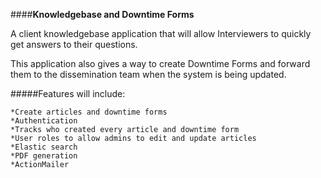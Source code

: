 ####**Knowledgebase and Downtime Forms**

A client knowledgebase application that will allow Interviewers to quickly get answers to their questions.

This application also gives a way to create Downtime Forms and forward them to the dissemination team when the system is being updated.

#####Features will include:

    *Create articles and downtime forms
    *Authentication
    *Tracks who created every article and downtime form
    *User roles to allow admins to edit and update articles
    *Elastic search
    *PDF generation
    *ActionMailer